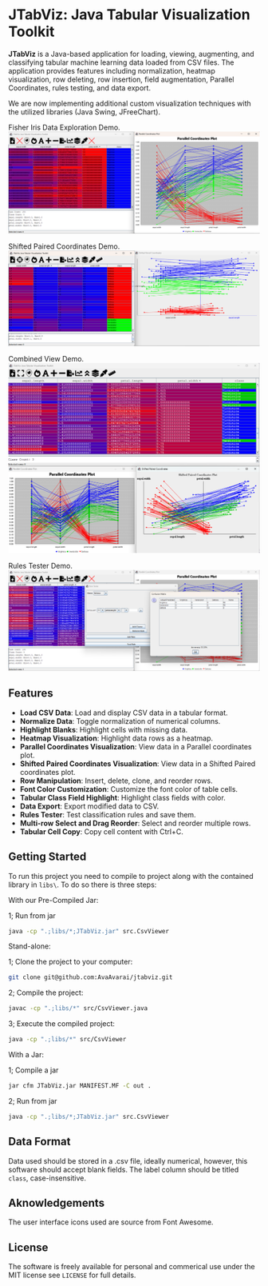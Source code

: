 # JTabViz: Java Tabular Visualization Toolkit

**JTabViz** is a Java-based application for loading, viewing, augmenting, and classifying tabular machine learning data loaded from CSV files. The application provides features including normalization, heatmap visualization, row deleting, row insertion, field augmentation, Parallel Coordinates, rules testing, and data export.

We are now implementing additional custom visualization techniques with the utilized libraries (Java Swing, JFreeChart).

Fisher Iris Data Exploration Demo.
![Demo screenshot 1](screenshots/Iris_Demo_1.png)

Shifted Paired Coordinates Demo.
![Demo screenshot 2](screenshots/Iris_Demo_2.png)

Combined View Demo.
![Demo screenshot 3](screenshots/Iris_Demo_3.png)

Rules Tester Demo.
![Rules Tester Demo screenshot](screenshots/Rules_Test_Demo_1.png)

## Features

- **Load CSV Data**: Load and display CSV data in a tabular format.
- **Normalize Data**: Toggle normalization of numerical columns.
- **Highlight Blanks**: Highlight cells with missing data.
- **Heatmap Visualization**: Highlight data rows as a heatmap.
- **Parallel Coordinates Visualization**: View data in a Parallel coordinates plot.
- **Shifted Paired Coordinates Visualization**: View data in a Shifted Paired coordinates plot.
- **Row Manipulation**: Insert, delete, clone, and reorder rows.
- **Font Color Customization**: Customize the font color of table cells.
- **Tabular Class Field Highlight**: Highlight class fields with color.
- **Data Export**: Export modified data to CSV.
- **Rules Tester**: Test classification rules and save them.
- **Multi-row Select and Drag Reorder**: Select and reorder multiple rows.
- **Tabular Cell Copy**: Copy cell content with Ctrl+C.

## Getting Started

To run this project you need to compile to project along with the contained library in `libs\`. To do so there is three steps:

With our Pre-Compiled Jar:

1; Run from jar

```sh
java -cp ".;libs/*;JTabViz.jar" src.CsvViewer
```

Stand-alone:

1; Clone the project to your computer:

```sh
git clone git@github.com:AvaAvarai/jtabviz.git
```

2; Compile the project:

```sh
javac -cp ".;libs/*" src/CsvViewer.java
```

3; Execute the compiled project:

```sh
java -cp ".;libs/*" src/CsvViewer
```

With a Jar:

1; Compile a jar

```sh
jar cfm JTabViz.jar MANIFEST.MF -C out .
```

2; Run from jar

```sh
java -cp ".;libs/*;JTabViz.jar" src.CsvViewer
```

## Data Format

Data used should be stored in a .csv file, ideally numerical, however, this software should accept blank fields. The label column should be titled `class`, case-insensitive.

## Aknowledgements

The user interface icons used are source from Font Awesome.

## License

The software is freely available for personal and commerical use under the MIT license see `LICENSE` for full details.
